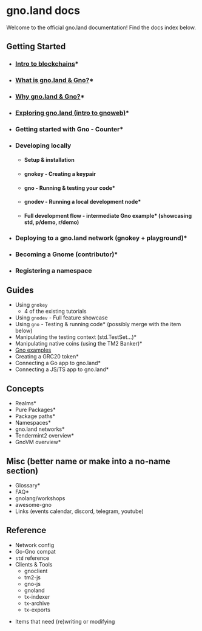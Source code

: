 # gno.land docs

Welcome to the official gno.land documentation! Find the docs index below. 

## Getting Started
- ### [Intro to blockchains](01-getting-started/01-intro-to-blockchains.md)*
- ### [What is gno.land & Gno?](01-getting-started/10-what-is-gnoland-gno.md)*
- ### [Why gno.land & Gno?](01-getting-started/20-why-gnoland-gno.md)*
- ### [Exploring gno.land (intro to gnoweb)](01-getting-started/30-exploring-gnoland.md)*
- ### Getting started with Gno - Counter*
- ### Developing locally
  - #### Setup & installation
  - #### gnokey - Creating a keypair
  - #### gno - Running & testing your code*
  - #### gnodev - Running a local development node*
  - #### Full development flow - intermediate Gno example* (showcasing std, p/demo, r/demo)
- ### Deploying to a gno.land network (gnokey + playground)*
- ### Becoming a Gnome (contributor)*
- ### Registering a namespace
## Guides
  - Using `gnokey`
    - 4 of the existing tutorials
  - Using `gnodev` - Full feature showcase
  - Using `gno` - Testing & running code* (possibly merge with the item below)
  - Manipulating the testing context (std.TestSet...)*
  - Manipulating native coins (using the TM2 Banker)*
  - [Gno examples](https://github.com/gnolang/gno/tree/master/examples)
  - Creating a GRC20 token*
  - Connecting a Go app to gno.land*
  - Connecting a JS/TS app to gno.land*

## Concepts
  - Realms*
  - Pure Packages*
  - Package paths*
  - Namespaces*
  - gno.land networks*
  - Tendermint2 overview*
  - GnoVM overview*

## Misc (better name or make into a no-name section)
  - Glossary*
  - FAQ*
  - gnolang/workshops
  - awesome-gno
  - Links (events calendar, discord, telegram, youtube)

## Reference
  - Network config
  - Go-Gno compat
  - `std` reference
  - Clients & Tools
    - gnoclient
    - tm2-js
    - gno-js
    - gnoland
    - tx-indexer
    - tx-archive
    - tx-exports
  
* Items that need (re)writing or modifying

